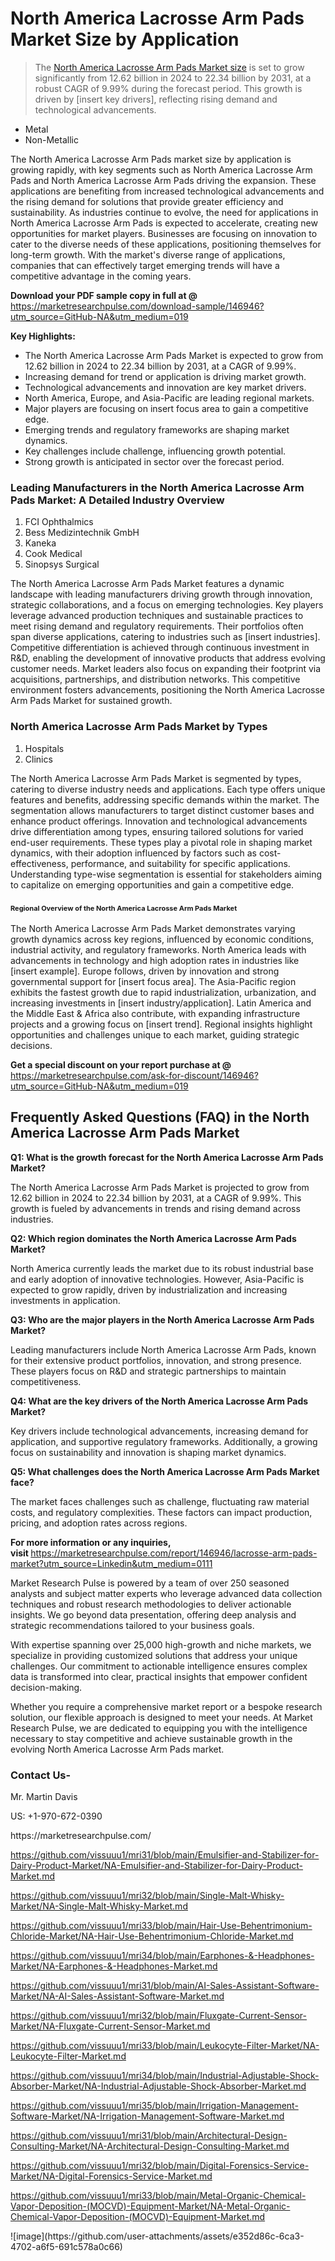 <h1>North America Lacrosse Arm Pads Market&nbsp;Size by Application</h1><blockquote><p>The <a href="https://marketresearchpulse.com/download-sample/146946?utm_source=GitHub-NA&amp;utm_medium=019">North America Lacrosse Arm Pads Market size</a> is set to grow significantly from 12.62 billion in 2024 to 22.34 billion by 2031, at a robust CAGR of 9.99% during the forecast period. This growth is driven by [insert key drivers], reflecting rising demand and technological advancements.</p></blockquote><ul><li>Metal <li> Non-Metallic</li></ul><p>The North America Lacrosse Arm Pads market size by application is growing rapidly, with key segments such as North America Lacrosse Arm Pads and North America Lacrosse Arm Pads driving the expansion. These applications are benefiting from increased technological advancements and the rising demand for solutions that provide greater efficiency and sustainability. As industries continue to evolve, the need for applications in North America Lacrosse Arm Pads is expected to accelerate, creating new opportunities for market players. Businesses are focusing on innovation to cater to the diverse needs of these applications, positioning themselves for long-term growth. With the market's diverse range of applications, companies that can effectively target emerging trends will have a competitive advantage in the coming years.</p><p><strong>Download your PDF sample copy in full at @ </strong><a href="https://marketresearchpulse.com/download-sample/146946?utm_source=GitHub-NA&amp;utm_medium=019">https://marketresearchpulse.com/download-sample/146946?utm_source=GitHub-NA&amp;utm_medium=019</a></p><p><strong>Key Highlights: </strong></p><ul><li>The North America Lacrosse Arm Pads Market is expected to grow from 12.62 billion in 2024 to 22.34 billion by 2031, at a CAGR of 9.99%.</li><li>Increasing demand for trend or application is driving market growth.</li><li>Technological advancements and innovation are key market drivers.</li><li>North America, Europe, and Asia-Pacific are leading regional markets.</li><li>Major players are focusing on insert focus area to gain a competitive edge.</li><li>Emerging trends and regulatory frameworks are shaping market dynamics.</li><li>Key challenges include challenge, influencing growth potential.</li><li>Strong growth is anticipated in sector over the forecast period.</li></ul><h3>Leading Manufacturers in the North America Lacrosse Arm Pads Market: A Detailed Industry Overview</h3><ol><li>FCI Ophthalmics</li><li>Bess Medizintechnik GmbH</li><li>Kaneka</li><li>Cook Medical</li><li>Sinopsys Surgical</li></ol><div class="flex max-w-full flex-col flex-grow"><div class="min-h-8 text-message flex w-full flex-col items-end gap-2 whitespace-normal break-words [.text-message+&amp;]:mt-5" dir="auto" data-message-author-role="assistant" data-message-id="fd8432e4-4910-450d-b182-61b7bfb0a01f" data-message-model-slug="gpt-4o"><div class="flex w-full flex-col gap-1 empty:hidden first:pt-[3px]"><div class="markdown prose w-full break-words dark:prose-invert light"><p>The North America Lacrosse Arm Pads Market features a dynamic landscape with leading manufacturers driving growth through innovation, strategic collaborations, and a focus on emerging technologies. Key players leverage advanced production techniques and sustainable practices to meet rising demand and regulatory requirements. Their portfolios often span diverse applications, catering to industries such as [insert industries]. Competitive differentiation is achieved through continuous investment in R&amp;D, enabling the development of innovative products that address evolving customer needs. Market leaders also focus on expanding their footprint via acquisitions, partnerships, and distribution networks. This competitive environment fosters advancements, positioning the North America Lacrosse Arm Pads Market for sustained growth.</p></div></div></div></div><h3>North America Lacrosse Arm Pads Market by Types</h3><ol><li>Hospitals <li> Clinics</li></ol><div class="flex max-w-full flex-col flex-grow"><div class="min-h-8 text-message flex w-full flex-col items-end gap-2 whitespace-normal break-words [.text-message+&amp;]:mt-5" dir="auto" data-message-author-role="assistant" data-message-id="084470be-0bb7-4664-bddf-5156b4f41249" data-message-model-slug="gpt-4o-mini"><div class="flex w-full flex-col gap-1 empty:hidden first:pt-[3px]"><div class="markdown prose w-full break-words dark:prose-invert light"><p>The North America Lacrosse Arm Pads Market is segmented by types, catering to diverse industry needs and applications. Each type offers unique features and benefits, addressing specific demands within the market. The segmentation allows manufacturers to target distinct customer bases and enhance product offerings. Innovation and technological advancements drive differentiation among types, ensuring tailored solutions for varied end-user requirements. These types play a pivotal role in shaping market dynamics, with their adoption influenced by factors such as cost-effectiveness, performance, and suitability for specific applications. Understanding type-wise segmentation is essential for stakeholders aiming to capitalize on emerging opportunities and gain a competitive edge.</p></div></div></div></div><h3><span style="font-size: 11px;">Regional Overview of the North America Lacrosse Arm Pads Market</span></h3><div class="flex max-w-full flex-col flex-grow"><div class="min-h-8 text-message flex w-full flex-col items-end gap-2 whitespace-normal break-words [.text-message+&amp;]:mt-5" dir="auto" data-message-author-role="assistant" data-message-id="e9038762-ce64-4e30-91c9-9bd413514231" data-message-model-slug="gpt-4o-mini"><div class="flex w-full flex-col gap-1 empty:hidden first:pt-[3px]"><div class="markdown prose w-full break-words dark:prose-invert light"><p>The North America Lacrosse Arm Pads Market demonstrates varying growth dynamics across key regions, influenced by economic conditions, industrial activity, and regulatory frameworks. North America leads with advancements in technology and high adoption rates in industries like [insert example]. Europe follows, driven by innovation and strong governmental support for [insert focus area]. The Asia-Pacific region exhibits the fastest growth due to rapid industrialization, urbanization, and increasing investments in [insert industry/application]. Latin America and the Middle East &amp; Africa also contribute, with expanding infrastructure projects and a growing focus on [insert trend]. Regional insights highlight opportunities and challenges unique to each market, guiding strategic decisions.</p></div></div></div></div><p><strong>Get a special discount on your report purchase at @ </strong><a href="https://marketresearchpulse.com/ask-for-discount/146946?utm_source=GitHub-NA&amp;utm_medium=019">https://marketresearchpulse.com/ask-for-discount/146946?utm_source=GitHub-NA&amp;utm_medium=019</a></p><h2>Frequently Asked Questions (FAQ) in the North America Lacrosse Arm Pads Market</h2><p><strong>Q1: What is the growth forecast for the North America Lacrosse Arm Pads Market?</strong></p><p>The North America Lacrosse Arm Pads Market is projected to grow from 12.62 billion in 2024 to 22.34 billion by 2031, at a CAGR of 9.99%. This growth is fueled by advancements in trends and rising demand across industries.</p><p><strong>Q2: Which region dominates the North America Lacrosse Arm Pads Market?</strong></p><p>North America currently leads the market due to its robust industrial base and early adoption of innovative technologies. However, Asia-Pacific is expected to grow rapidly, driven by industrialization and increasing investments in application.</p><p><strong>Q3: Who are the major players in the North America Lacrosse Arm Pads Market?</strong></p><p>Leading manufacturers include North America Lacrosse Arm Pads, known for their extensive product portfolios, innovation, and strong presence. These players focus on R&amp;D and strategic partnerships to maintain competitiveness.</p><p><strong>Q4: What are the key drivers of the North America Lacrosse Arm Pads Market?</strong></p><p>Key drivers include technological advancements, increasing demand for application, and supportive regulatory frameworks. Additionally, a growing focus on sustainability and innovation is shaping market dynamics.</p><p><strong>Q5: What challenges does the North America Lacrosse Arm Pads Market face?</strong></p><p>The market faces challenges such as challenge, fluctuating raw material costs, and regulatory complexities. These factors can impact production, pricing, and adoption rates across regions.</p><p><strong>For more information or any inquiries, visit&nbsp;</strong><a href="https://marketresearchpulse.com/report/146946/lacrosse-arm-pads-market?utm_source=Linkedin&utm_medium=0111">https://marketresearchpulse.com/report/146946/lacrosse-arm-pads-market?utm_source=Linkedin&utm_medium=0111</a></p><p>Market Research Pulse is powered by a team of over 250 seasoned analysts and subject matter experts who leverage advanced data collection techniques and robust research methodologies to deliver actionable insights. We go beyond data presentation, offering deep analysis and strategic recommendations tailored to your business goals.</p><p>With expertise spanning over 25,000 high-growth and niche markets, we specialize in providing customized solutions that address your unique challenges. Our commitment to actionable intelligence ensures complex data is transformed into clear, practical insights that empower confident decision-making.</p><p>Whether you require a comprehensive market report or a bespoke research solution, our flexible approach is designed to meet your needs. At Market Research Pulse, we are dedicated to equipping you with the intelligence necessary to stay competitive and achieve sustainable growth in the evolving North America Lacrosse Arm Pads market.</p><h3><strong>Contact Us-</strong></h3><p>Mr. Martin Davis</p><p>US: +1-970-672-0390</p><p>https://marketresearchpulse.com/</p><p><a href="https://github.com/vissuuu1/mri31/blob/main/Emulsifier-and-Stabilizer-for-Dairy-Product-Market/NA-Emulsifier-and-Stabilizer-for-Dairy-Product-Market.md">https://github.com/vissuuu1/mri31/blob/main/Emulsifier-and-Stabilizer-for-Dairy-Product-Market/NA-Emulsifier-and-Stabilizer-for-Dairy-Product-Market.md</a></p><p><a href="https://github.com/vissuuu1/mri32/blob/main/Single-Malt-Whisky-Market/NA-Single-Malt-Whisky-Market.md">https://github.com/vissuuu1/mri32/blob/main/Single-Malt-Whisky-Market/NA-Single-Malt-Whisky-Market.md</a></p><p><a href="https://github.com/vissuuu1/mri33/blob/main/Hair-Use-Behentrimonium-Chloride-Market/NA-Hair-Use-Behentrimonium-Chloride-Market.md">https://github.com/vissuuu1/mri33/blob/main/Hair-Use-Behentrimonium-Chloride-Market/NA-Hair-Use-Behentrimonium-Chloride-Market.md</a></p><p><a href="https://github.com/vissuuu1/mri34/blob/main/Earphones-&-Headphones-Market/NA-Earphones-&-Headphones-Market.md">https://github.com/vissuuu1/mri34/blob/main/Earphones-&-Headphones-Market/NA-Earphones-&-Headphones-Market.md</a></p><p><a href="https://github.com/vissuuu1/mri31/blob/main/AI-Sales-Assistant-Software-Market/NA-AI-Sales-Assistant-Software-Market.md">https://github.com/vissuuu1/mri31/blob/main/AI-Sales-Assistant-Software-Market/NA-AI-Sales-Assistant-Software-Market.md</a></p><p><a href="https://github.com/vissuuu1/mri32/blob/main/Fluxgate-Current-Sensor-Market/NA-Fluxgate-Current-Sensor-Market.md">https://github.com/vissuuu1/mri32/blob/main/Fluxgate-Current-Sensor-Market/NA-Fluxgate-Current-Sensor-Market.md</a></p><p><a href="https://github.com/vissuuu1/mri33/blob/main/Leukocyte-Filter-Market/NA-Leukocyte-Filter-Market.md">https://github.com/vissuuu1/mri33/blob/main/Leukocyte-Filter-Market/NA-Leukocyte-Filter-Market.md</a></p><p><a href="https://github.com/vissuuu1/mri34/blob/main/Industrial-Adjustable-Shock-Absorber-Market/NA-Industrial-Adjustable-Shock-Absorber-Market.md">https://github.com/vissuuu1/mri34/blob/main/Industrial-Adjustable-Shock-Absorber-Market/NA-Industrial-Adjustable-Shock-Absorber-Market.md</a></p><p><a href="https://github.com/vissuuu1/mri35/blob/main/Irrigation-Management-Software-Market/NA-Irrigation-Management-Software-Market.md">https://github.com/vissuuu1/mri35/blob/main/Irrigation-Management-Software-Market/NA-Irrigation-Management-Software-Market.md</a></p><p><a href="https://github.com/vissuuu1/mri31/blob/main/Architectural-Design-Consulting-Market/NA-Architectural-Design-Consulting-Market.md">https://github.com/vissuuu1/mri31/blob/main/Architectural-Design-Consulting-Market/NA-Architectural-Design-Consulting-Market.md</a></p><p><a href="https://github.com/vissuuu1/mri32/blob/main/Digital-Forensics-Service-Market/NA-Digital-Forensics-Service-Market.md">https://github.com/vissuuu1/mri32/blob/main/Digital-Forensics-Service-Market/NA-Digital-Forensics-Service-Market.md</a></p><p><a href="https://github.com/vissuuu1/mri33/blob/main/Metal-Organic-Chemical-Vapor-Deposition-(MOCVD)-Equipment-Market/NA-Metal-Organic-Chemical-Vapor-Deposition-(MOCVD)-Equipment-Market.md">https://github.com/vissuuu1/mri33/blob/main/Metal-Organic-Chemical-Vapor-Deposition-(MOCVD)-Equipment-Market/NA-Metal-Organic-Chemical-Vapor-Deposition-(MOCVD)-Equipment-Market.md</a></p>
![image](https://github.com/user-attachments/assets/e352d86c-6ca3-4702-a6f5-691c578a0c66)
